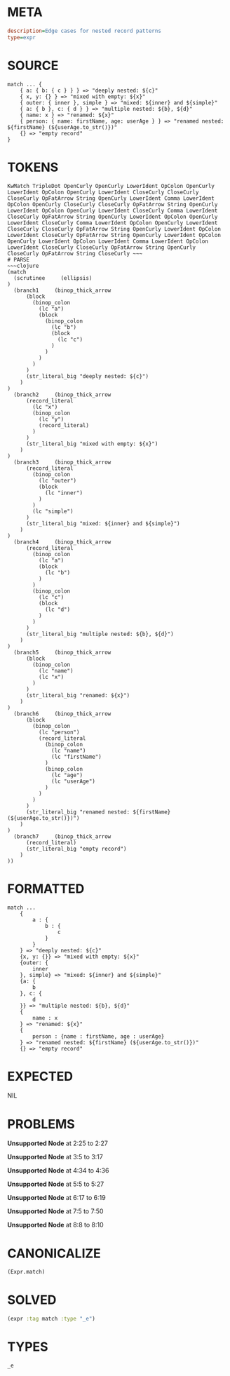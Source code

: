 # META
~~~ini
description=Edge cases for nested record patterns
type=expr
~~~
# SOURCE
~~~roc
match ... {
    { a: { b: { c } } } => "deeply nested: ${c}"
    { x, y: {} } => "mixed with empty: ${x}"
    { outer: { inner }, simple } => "mixed: ${inner} and ${simple}"
    { a: { b }, c: { d } } => "multiple nested: ${b}, ${d}"
    { name: x } => "renamed: ${x}"
    { person: { name: firstName, age: userAge } } => "renamed nested: ${firstName} (${userAge.to_str()})"
    {} => "empty record"
}
~~~
# TOKENS
~~~text
KwMatch TripleDot OpenCurly OpenCurly LowerIdent OpColon OpenCurly LowerIdent OpColon OpenCurly LowerIdent CloseCurly CloseCurly CloseCurly OpFatArrow String OpenCurly LowerIdent Comma LowerIdent OpColon OpenCurly CloseCurly CloseCurly OpFatArrow String OpenCurly LowerIdent OpColon OpenCurly LowerIdent CloseCurly Comma LowerIdent CloseCurly OpFatArrow String OpenCurly LowerIdent OpColon OpenCurly LowerIdent CloseCurly Comma LowerIdent OpColon OpenCurly LowerIdent CloseCurly CloseCurly OpFatArrow String OpenCurly LowerIdent OpColon LowerIdent CloseCurly OpFatArrow String OpenCurly LowerIdent OpColon OpenCurly LowerIdent OpColon LowerIdent Comma LowerIdent OpColon LowerIdent CloseCurly CloseCurly OpFatArrow String OpenCurly CloseCurly OpFatArrow String CloseCurly ~~~
# PARSE
~~~clojure
(match
  (scrutinee     (ellipsis)
)
  (branch1     (binop_thick_arrow
      (block
        (binop_colon
          (lc "a")
          (block
            (binop_colon
              (lc "b")
              (block
                (lc "c")
              )
            )
          )
        )
      )
      (str_literal_big "deeply nested: ${c}")
    )
)
  (branch2     (binop_thick_arrow
      (record_literal
        (lc "x")
        (binop_colon
          (lc "y")
          (record_literal)
        )
      )
      (str_literal_big "mixed with empty: ${x}")
    )
)
  (branch3     (binop_thick_arrow
      (record_literal
        (binop_colon
          (lc "outer")
          (block
            (lc "inner")
          )
        )
        (lc "simple")
      )
      (str_literal_big "mixed: ${inner} and ${simple}")
    )
)
  (branch4     (binop_thick_arrow
      (record_literal
        (binop_colon
          (lc "a")
          (block
            (lc "b")
          )
        )
        (binop_colon
          (lc "c")
          (block
            (lc "d")
          )
        )
      )
      (str_literal_big "multiple nested: ${b}, ${d}")
    )
)
  (branch5     (binop_thick_arrow
      (block
        (binop_colon
          (lc "name")
          (lc "x")
        )
      )
      (str_literal_big "renamed: ${x}")
    )
)
  (branch6     (binop_thick_arrow
      (block
        (binop_colon
          (lc "person")
          (record_literal
            (binop_colon
              (lc "name")
              (lc "firstName")
            )
            (binop_colon
              (lc "age")
              (lc "userAge")
            )
          )
        )
      )
      (str_literal_big "renamed nested: ${firstName} (${userAge.to_str()})")
    )
)
  (branch7     (binop_thick_arrow
      (record_literal)
      (str_literal_big "empty record")
    )
))
~~~
# FORMATTED
~~~roc
match ...
	{
		a : {
			b : {
				c
			}
		}
	} => "deeply nested: ${c}"
	{x, y: {}} => "mixed with empty: ${x}"
	{outer: {
		inner
	}, simple} => "mixed: ${inner} and ${simple}"
	{a: {
		b
	}, c: {
		d
	}} => "multiple nested: ${b}, ${d}"
	{
		name : x
	} => "renamed: ${x}"
	{
		person : {name : firstName, age : userAge}
	} => "renamed nested: ${firstName} (${userAge.to_str()})"
	{} => "empty record"
~~~
# EXPECTED
NIL
# PROBLEMS
**Unsupported Node**
at 2:25 to 2:27

**Unsupported Node**
at 3:5 to 3:17

**Unsupported Node**
at 4:34 to 4:36

**Unsupported Node**
at 5:5 to 5:27

**Unsupported Node**
at 6:17 to 6:19

**Unsupported Node**
at 7:5 to 7:50

**Unsupported Node**
at 8:8 to 8:10

# CANONICALIZE
~~~clojure
(Expr.match)
~~~
# SOLVED
~~~clojure
(expr :tag match :type "_e")
~~~
# TYPES
~~~roc
_e
~~~
